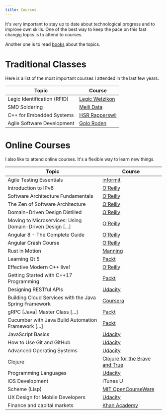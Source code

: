 ```yaml
---
title: Courses
---
```

It's very important to stay up to date about technological progress and to improve own skills. One of the best way to keep the pace on this fast changig topcs is to attend to courses.

Another one is to read [books](/books) about the topics.

Traditional Classes
===================
Here is a list of the most important courses I attended in the last few years.


| Topic                       | Course                                    |
| --------------------------- | ----------------------------------------- |
| Legic Identification (RFID) | [Legic Wetzikon](http://www.legic.com/)   |
| SMD Soldering               | [Meili Data](http://www.meili-data.ch/)   |
| C++ for Embedded Systems    | [HSR Rapperswil](http://www.hsr.ch/)      |
| Agile Software Development  | [Golo Roden](https://www.thenativeweb.io) |


Online Courses
==============
I also like to attend online courses. It's a flexible way to learn new things.

| Topic                                                     | Course                                                                                                                                   |
|-----------------------------------------------------------| ---------------------------------------------------------------------------------------------------------------------------------------- |
| Agile Testing Essentials                                  | [informit](https://www.informit.com/store/agile-testing-essentials-livelessons-video-training-9780134683263)                             |
| Introduction to IPv6                                      | [O'Reilly](https://www.oreilly.com/library/view/introduction-to-ipv6/9781771375269/)                             |
| Software Architecture Fundamentals                        | [O'Reilly](https://www.oreilly.com/)                                                    |
| The Zen of Software Architecture                          | [O'Reilly](https://www.oreilly.com/library/view/the-zen-of/9781491934913/)                                                               |
| Domain-Driven Design Distilled                            | [O'Reilly](https://www.oreilly.com/library/view/domain-driven-design-distilled/9780134593449/)                                           |
| Moving to Microservices: Using Domain-Driven Design [...] | [O'Reilly](https://www.oreilly.com/library/view/moving-to-microservices/9780134779270/)                                                  |
| Angular 8 - The Complete Guide                            | [O'Reilly](https://www.oreilly.com/library/view/angular-the/9781788998437/)                                                              |
| Angular Crash Course                                      | [O'Reilly](https://www.oreilly.com/library/view/angular-crash-course/9781800209824/)                                                     |
| Rust in Motion                                            | [Manning](https://www.manning.com/livevideo/rust-in-motion)                                                                              |
| Learning Qt 5                                             | [Packt](https://www.packtpub.com/application-development/learning-qt-5-video)                                                            |
| Effective Modern C++ live!                                | [O'Reilly](https://www.oreilly.com/pub/e/3357)                                                                                           |
| Getting Started with C++17 Programming                    | [Packt](https://www.packtpub.com/application-development/getting-started-c17-programming-video)                                          |
| Designing RESTful APIs                                    | [Udacity](https://www.udacity.com)                                                                                                       |
| Building Cloud Services with the Java Spring Framework    | [Coursera](https://www.coursera.org/learn/cloud-services-java-spring-framework)                                                          |
| gRPC [Java] Master Class [...]                            | [Packt](https://www.packtpub.com/product/grpc-java-master-class-build-modern-api-and-microservices-video/9781838558048)                  |
| Cucumber with Java Build Automation Framework [...]       | [Packt](https://www.packtpub.com/application-development/cucumber-java-build-automation-framework-less-code-video)                       |
| JavaScript Basics                                         | [Udacity](https://www.udacity.com)                                                                                                       |
| How to Use Git and GitHub                                 | [Udacity](https://www.udacity.com)                                                                                                       |
| Advanced Operating Systems                                | [Udacity](https://www.udacity.com)                                                                                                       |
| Clojure                                                   | [Clojure for the Brave and True](http://www.braveclojure.com/)                                                                           |
| Programming Languages                                     | [Udacity](https://www.udacity.com)                                                                                                       |
| iOS Development                                           | iTunes U                                                                                                                                 |
| Scheme (Lisp)                                             | [MIT OpenCourseWare](https://ocw.mit.edu/courses/6-001-structure-and-interpretation-of-computer-programs-spring-2005/video_galleries/video-lectures/) |
| UX Design for Mobile Developers                           | [Udacity](https://www.udacity.com/)                                                                                          |
| Finance and capital markets                               | [Khan Academy](https://www.khanacademy.org/economics-finance-domain/core-finance)                                                        |
